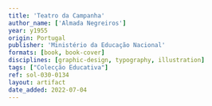 ```yaml
---
title: 'Teatro da Campanha'
author_name: ['Almada Negreiros']
year: y1955
origin: Portugal
publisher: 'Ministério da Educação Nacional'
formats: [book, book-cover]
disciplines: [graphic-design, typography, illustration]
tags: ["Colecção Educativa"]
ref: sol-030-0134
layout: artifact
date_added: 2022-07-04
---
```

